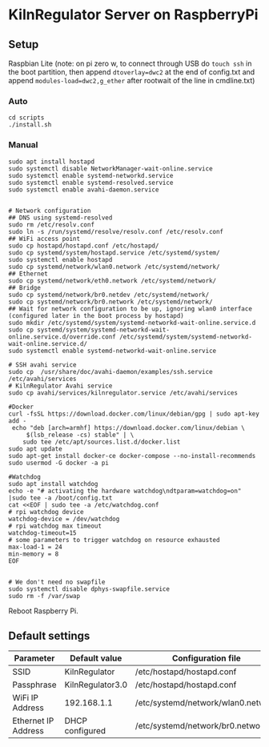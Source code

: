 # KilnRegulator Server on RaspberryPi

## Setup

Raspbian Lite
(note: on pi zero w, to connect through USB do ```touch ssh``` in the boot partition, then append ```dtoverlay=dwc2``` at the end of config.txt and append ```modules-load=dwc2,g_ether``` after rootwait of the line in cmdline.txt)

### Auto

```
cd scripts
./install.sh
```

### Manual

```
sudo apt install hostapd
sudo systemctl disable NetworkManager-wait-online.service
sudo systemctl enable systemd-networkd.service
sudo systemctl enable systemd-resolved.service
sudo systemctl enable avahi-daemon.service


# Network configuration
## DNS using systemd-resolved
sudo rm /etc/resolv.conf
sudo ln -s /run/systemd/resolve/resolv.conf /etc/resolv.conf
## WiFi access point
sudo cp hostapd/hostapd.conf /etc/hostapd/
sudo cp systemd/system/hostapd.service /etc/systemd/system/
sudo systemctl enable hostapd
sudo cp systemd/network/wlan0.network /etc/systemd/network/
## Ethernet
sudo cp systemd/network/eth0.network /etc/systemd/network/
## Bridge
sudo cp systemd/network/br0.netdev /etc/systemd/network/
sudo cp systemd/network/br0.network /etc/systemd/network/
## Wait for network configuration to be up, ignoring wlan0 interface (configured later in the boot process by hostapd)
sudo mkdir /etc/systemd/system/systemd-networkd-wait-online.service.d
sudo cp systemd/system/systemd-networkd-wait-online.service.d/override.conf /etc/systemd/system/systemd-networkd-wait-online.service.d/
sudo systemctl enable systemd-networkd-wait-online.service

# SSH avahi service
sudo cp  /usr/share/doc/avahi-daemon/examples/ssh.service /etc/avahi/services
# KilnRegulator Avahi service
sudo cp avahi/services/kilnregulator.service /etc/avahi/services

#Docker
curl -fsSL https://download.docker.com/linux/debian/gpg | sudo apt-key add -
 echo "deb [arch=armhf] https://download.docker.com/linux/debian \
     $(lsb_release -cs) stable" | \
    sudo tee /etc/apt/sources.list.d/docker.list
sudo apt update
sudo apt-get install docker-ce docker-compose --no-install-recommends
sudo usermod -G docker -a pi

#Watchdog
sudo apt install watchdog
echo -e "# activating the hardware watchdog\ndtparam=watchdog=on" |sudo tee -a /boot/config.txt
cat <<EOF | sudo tee -a /etc/watchdog.conf
# rpi watchdog device
watchdog-device = /dev/watchdog
# rpi watchdog max timeout
watchdog-timeout=15
# some parameters to trigger watchdog on resource exhausted
max-load-1 = 24
min-memory = 8
EOF


# We don't need no swapfile
sudo systemctl disable dphys-swapfile.service
sudo rm -f /var/swap
```

Reboot Raspberry Pi.

## Default settings

| Parameter           | Default value    | Configuration file                 |
| ------------------- | ---------------- | ---------------------------------- |
| SSID                | KilnRegulator    | /etc/hostapd/hostapd.conf          |
| Passphrase          | KilnRegulator3.0 | /etc/hostapd/hostapd.conf          |
| WiFi IP Address     | 192.168.1.1      | /etc/systemd/network/wlan0.network |
| Ethernet IP Address | DHCP configured  | /etc/systemd/network/br0.network   |
